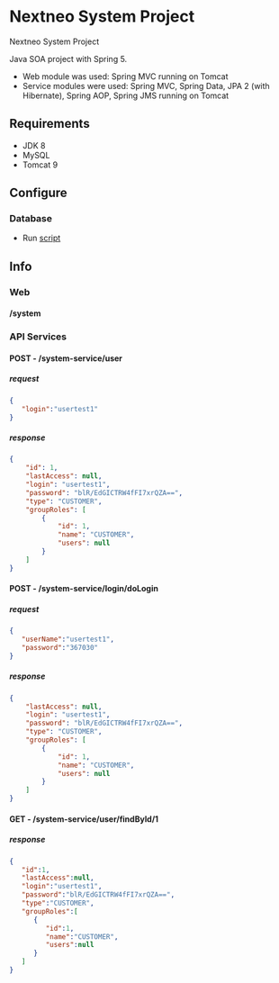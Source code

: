 # Nextneo System Project
Nextneo System Project

Java SOA project with Spring 5.

- Web module was used: Spring MVC running on Tomcat 
- Service modules were used: Spring MVC, Spring Data, JPA 2 (with Hibernate), Spring AOP, Spring JMS running on Tomcat

## Requirements

- JDK 8
- MySQL
- Tomcat 9

## Configure

### Database

- Run <a href="https://github.com/ortizraf/nextneo-system/raw/master/docs/scripts/dump.sql">script</a>

## Info

### Web

#### /system

### API Services

#### POST - /system-service/user

##### request
```json
{  
   "login":"usertest1"
}
```

##### response
```json
{
    "id": 1,
    "lastAccess": null,
    "login": "usertest1",
    "password": "blR/EdGICTRW4fFI7xrQZA==",
    "type": "CUSTOMER",
    "groupRoles": [
        {
            "id": 1,
            "name": "CUSTOMER",
            "users": null
        }
    ]
}
```
#### POST - /system-service/login/doLogin

##### request
```json
{  
   "userName":"usertest1",
   "password":"367030"
}
```
##### response
```json
{
    "lastAccess": null,
    "login": "usertest1",
    "password": "blR/EdGICTRW4fFI7xrQZA==",
    "type": "CUSTOMER",
    "groupRoles": [
        {
            "id": 1,
            "name": "CUSTOMER",
            "users": null
        }
    ]
}
```
#### GET - /system-service/user/findById/1

##### response
```json
{  
   "id":1,
   "lastAccess":null,
   "login":"usertest1",
   "password":"blR/EdGICTRW4fFI7xrQZA==",
   "type":"CUSTOMER",
   "groupRoles":[  
      {  
         "id":1,
         "name":"CUSTOMER",
         "users":null
      }
   ]
}
```